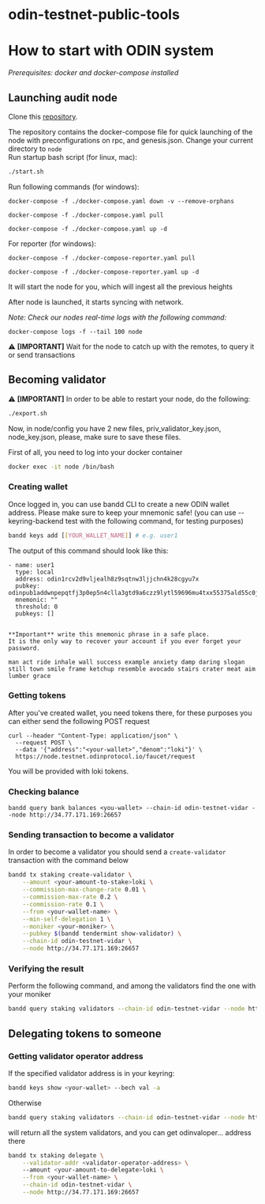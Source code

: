 # odin-testnet-public-tools

# How to start with ODIN system

_Prerequisites: docker and docker-compose installed_

## Launching audit node

Clone this [repository](https://github.com/GeoDB-Limited/odin-testnet-public-tools).

The repository contains the docker-compose file for quick launching of the node with preconfigurations on rpc, and
genesis.json. Change your current directory to ```node``` <br>
Run startup bash script (for linux, mac):

```bash
./start.sh
```

Run following commands (for windows):

```
docker-compose -f ./docker-compose.yaml down -v --remove-orphans

docker-compose -f ./docker-compose.yaml pull

docker-compose -f ./docker-compose.yaml up -d
```

For reporter (for windows):

```
docker-compose -f ./docker-compose-reporter.yaml pull

docker-compose -f ./docker-compose-reporter.yaml up -d
```

It will start the node for you, which will ingest all the previous heights

After node is launched, it starts syncing with network.

_Note: Check our nodes real-time logs with the following command:_

```docker-compose logs -f --tail 100 node```

⚠ **[IMPORTANT]** Wait for the node to catch up with the remotes, to query it or send transactions

## Becoming validator

⚠ **[IMPORTANT]** In order to be able to restart your node, do the following:

```bash
./export.sh
```

Now, in node/config you have 2 new files, priv_validator_key.json, node_key.json, please, make sure to save these files.

First of all, you need to log into your docker container

```bash
docker exec -it node /bin/bash
```

### Creating wallet

Once logged in, you can use bandd CLI to create a new ODIN wallet address. Please make sure to keep your mnemonic safe!
(you can use --keyring-backend test with the following command, for testing purposes)

```bash
bandd keys add [[YOUR_WALLET_NAME]] # e.g. user1
```

The output of this command should look like this:

```
- name: user1
  type: local
  address: odin1rcv2d9vljealh8z9sqtnw3ljjchn4k28cgyu7x
  pubkey: odinpub1addwnpepqtfj3p0ep5n4clla3gtd9a6czz9lytl59696mu4txx55375ald55c0jz2j9
  mnemonic: ""
  threshold: 0
  pubkeys: []


**Important** write this mnemonic phrase in a safe place.
It is the only way to recover your account if you ever forget your password.

man act ride inhale wall success example anxiety damp daring slogan still town smile frame ketchup resemble avocado stairs crater meat aim lumber grace
```

### Getting tokens

After you've created wallet, you need tokens there, for these purposes you can either send the following POST request

```
curl --header "Content-Type: application/json" \
  --request POST \
  --data '{"address":"<your-wallet>","denom":"loki"}' \
  https://node.testnet.odinprotocol.io/faucet/request
```

You will be provided with loki tokens.

### Checking balance

```
bandd query bank balances <you-wallet> --chain-id odin-testnet-vidar --node http://34.77.171.169:26657
```

### Sending transaction to become a validator

In order to become a validator you should send a ```create-validator``` transaction with the command below

```bash
bandd tx staking create-validator \
    --amount <your-amount-to-stake>loki \
    --commission-max-change-rate 0.01 \
    --commission-max-rate 0.2 \
    --commission-rate 0.1 \
    --from <your-wallet-name> \
    --min-self-delegation 1 \
    --moniker <your-moniker> \
    --pubkey $(bandd tendermint show-validator) \
    --chain-id odin-testnet-vidar \
    --node http://34.77.171.169:26657
```

### Verifying the result

Perform the following command, and among the validators find the one with your moniker

```bash
bandd query staking validators --chain-id odin-testnet-vidar --node http://34.77.171.169:26657
```

## Delegating tokens to someone

### Getting validator operator address

If the specified validator address is in your keyring:

```bash
bandd keys show <your-wallet> --bech val -a
```

Otherwise

```bash
bandd query staking validators --chain-id odin-testnet-vidar --node http://34.77.171.169:26657
```

will return all the system validators, and you can get odinvaloper... address there

```bash
bandd tx staking delegate \
    --validator-addr <validator-operator-address> \ 
    --amount <your-amount-to-delegate>loki \
    --from <your-wallet-name> \
    --chain-id odin-testnet-vidar \
    --node http://34.77.171.169:26657
```